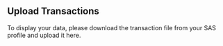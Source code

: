 ## Upload Transactions

To display your data, please download the transaction file from your SAS profile and upload it here.
